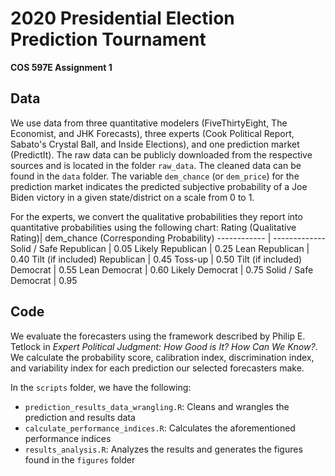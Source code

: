 # 2020 Presidential Election Prediction Tournament
**COS 597E Assignment 1**

## Data
We use data from three quantitative modelers (FiveThirtyEight, The Economist, and JHK Forecasts), three experts (Cook Political Report, Sabato's Crystal Ball, and Inside Elections), and one prediction market (PredictIt). The raw data can be publicly downloaded from the respective sources and is located in the folder `raw_data`. The cleaned data can be found in the `data` folder. The variable `dem_chance` (or `dem_price`) for the prediction market indicates the predicted subjective probability of a Joe Biden victory in a given state/district on a scale from 0 to 1. 

For the experts, we convert the qualitative probabilities they report into quantitative probabilities using the following chart: 
Rating (Qualitative Rating)| dem_chance (Corresponding Probability)
------------ | -------------
Solid / Safe Republican | 0.05 
Likely Republican | 0.25 
Lean Republican | 0.40 
Tilt (if included) Republican | 0.45 
Toss-up | 0.50 
Tilt (if included) Democrat | 0.55 
Lean Democrat | 0.60 
Likely Democrat | 0.75 
Solid / Safe Democrat | 0.95 

## Code
We evaluate the forecasters using the framework described by Philip E. Tetlock in *Expert Political Judgment: How Good is It? How Can We Know?*. We calculate the probability score, calibration index, discrimination index, and variability index for each prediction our selected forecasters make. 

In the `scripts` folder, we have the following:
* `prediction_results_data_wrangling.R`: Cleans and wrangles the prediction and results data
* `calculate_performance_indices.R`: Calculates the aforementioned performance indices
* `results_analysis.R`: Analyzes the results and generates the figures found in the `figures` folder
